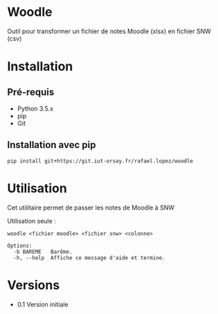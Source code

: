 # Woodle
Outil pour transformer un fichier de notes Moodle (xlsx) en fichier SNW (csv)

# Installation

## Pré-requis

* Python 3.5.x
* pip
* Git

## Installation avec pip

    pip install git+https://git.iut-orsay.fr/rafael.lopez/woodle

# Utilisation

Cet utilitaire permet de passer les notes de Moodle à SNW

Utilisation seule :

```
woodle <fichier moodle> <fichier snw> <colonne>

Options:
  -b BAREME   Barême.
  -h, --help  Affiche ce message d'aide et termine.
```


# Versions

* 0.1 Version initiale

